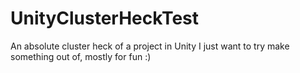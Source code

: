 # UnityClusterHeckTest
An absolute cluster heck of a project in Unity I just want to try make something out of, mostly for fun :)

